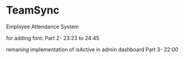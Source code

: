 # TeamSync
 Employee Attendance System


 for adding font:
 Part 2-  23:23 to 24:45

 remaning implementation of isActive in admin dashboard 
 Part 3- 22:00 
